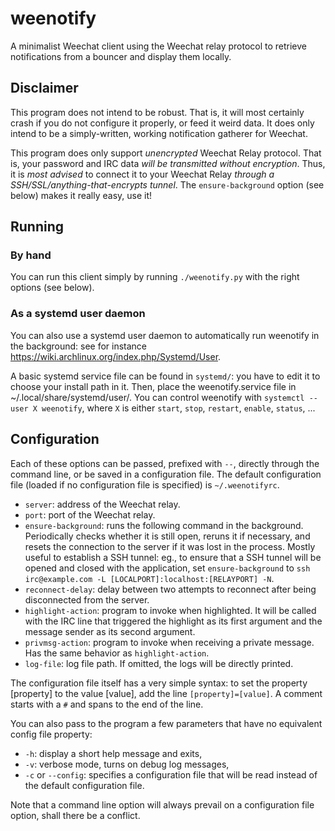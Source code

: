 # weenotify
A minimalist Weechat client using the Weechat relay protocol to retrieve notifications from a bouncer and display them locally.

## Disclaimer
This program does not intend to be robust. That is, it will most certainly crash if you do not configure it properly, or feed it weird data. It does only intend to be a simply-written, working notification gatherer for Weechat.

This program does only support *unencrypted* Weechat Relay protocol. That is, your password and IRC data *will be transmitted without encryption*. Thus, it is *most advised* to connect it to your Weechat Relay *through a SSH/SSL/anything-that-encrypts tunnel*. The `ensure-background` option (see below) makes it really easy, use it!

## Running

### By hand
You can run this client simply by running ``./weenotify.py`` with the right options (see below).

### As a systemd user daemon
You can also use a systemd user daemon to automatically run weenotify in the background: see for instance https://wiki.archlinux.org/index.php/Systemd/User.

A basic systemd service file can be found in `systemd/`: you have to edit it to choose your install path in it. Then, place the weenotify.service file in ~/.local/share/systemd/user/. You can control weenotify with `systemctl --user X weenotify`, where `X` is either `start`, `stop`, `restart`, `enable`, `status`, ...

## Configuration
Each of these options can be passed, prefixed with `--`, directly through the command line, or be saved in a configuration file. The default configuration file (loaded if no configuration file is specified) is `~/.weenotifyrc`.

* `server`: address of the Weechat relay.
* `port`: port of the Weechat relay.
* `ensure-background`: runs the following command in the background. Periodically checks whether it is still open, reruns it if necessary, and resets the connection to the server if it was lost in the process. Mostly useful to establish a SSH tunnel: eg., to ensure that a SSH tunnel will be opened and closed with the application, set `ensure-background` to `ssh irc@example.com -L [LOCALPORT]:localhost:[RELAYPORT] -N`.
* `reconnect-delay`: delay between two attempts to reconnect after being disconnected from the server.
* `highlight-action`: program to invoke when highlighted. It will be called with the IRC line that triggered the highlight as its first argument and the message sender as its second argument.
* `privmsg-action`:  program to invoke when receiving a private message. Has the same behavior as `highlight-action`.
* `log-file`: log file path. If omitted, the logs will be directly printed.

The configuration file itself has a very simple syntax: to set the property [property] to the value [value], add the line `[property]=[value]`. A comment starts with a `#` and spans to the end of the line.

You can also pass to the program a few parameters that have no equivalent config file property:
* `-h`: display a short help message and exits,
* `-v`: verbose mode, turns on debug log messages,
* `-c` or `--config`: specifies a configuration file that will be read instead of the default configuration file.

Note that a command line option will always prevail on a configuration file option, shall there be a conflict.

